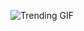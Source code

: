 
<!-- GIF_SECTION -->
![Trending GIF](https://media2.giphy.com/media/v1.Y2lkPThiYjIxNzcyenl3cTgxN2hqaHM1Z28xbDFxbDB3aDlhNWhzZzB6eTZsbmh4cGM5YSZlcD12MV9naWZzX3NlYXJjaCZjdD1n/11ZSwQNWba4YF2/giphy.gif)
<!-- END_GIF_SECTION -->
